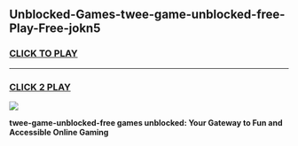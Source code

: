 
## Unblocked-Games-twee-game-unblocked-free-Play-Free-jokn5
<h3>
<a href="https://premium76.site?title=twee-game-unblocked-free&ref=15A">CLICK TO PLAY</a></h3>
<hr>

<h3>
<a href="https://premium76.site?title=twee-game-unblocked-free&ref=15A">CLICK 2 PLAY</a>
  
</h3>

<a href="https://premium76.site?title=twee-game-unblocked-free&ref=15A"><img src="https://clearcache.store/games.png"></a>


**twee-game-unblocked-free games unblocked: Your Gateway to Fun and Accessible Online Gaming**
